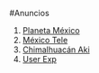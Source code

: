 #Anuncios

1. [Planeta México](https://www.planetamexico.com.mx/ingenieria-y-proyectos-en-fibra-de-vidrio-F1A0EC30E12D9)
2. [México Tele](https://www.mexicotele.com/ver/ingenierÍa-y-proyectos-en-fibra-de-vidrio/58b5895fa5f3577f0e431854/)
3. [Chimalhuacán Aki](http://chimalhuacan.aki.com.mx/empresa/ingenieria-y-proyectos-en-fibra-de-vidrio.html)
4. [User Exp](http://userexp.net/proyectosenfibradevidrio.com.html)